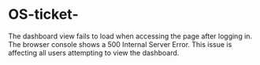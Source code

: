 # OS-ticket-
The dashboard view fails to load when accessing the page after logging in. The browser console shows a 500 Internal Server Error. This issue is affecting all users attempting to view the dashboard.
